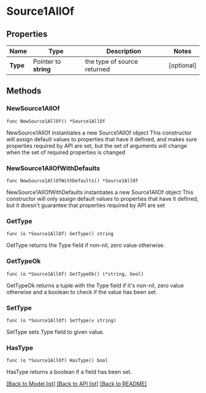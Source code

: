 # Source1AllOf

## Properties

Name | Type | Description | Notes
------------ | ------------- | ------------- | -------------
**Type** | Pointer to **string** | the type of source returned | [optional] 

## Methods

### NewSource1AllOf

`func NewSource1AllOf() *Source1AllOf`

NewSource1AllOf instantiates a new Source1AllOf object
This constructor will assign default values to properties that have it defined,
and makes sure properties required by API are set, but the set of arguments
will change when the set of required properties is changed

### NewSource1AllOfWithDefaults

`func NewSource1AllOfWithDefaults() *Source1AllOf`

NewSource1AllOfWithDefaults instantiates a new Source1AllOf object
This constructor will only assign default values to properties that have it defined,
but it doesn't guarantee that properties required by API are set

### GetType

`func (o *Source1AllOf) GetType() string`

GetType returns the Type field if non-nil, zero value otherwise.

### GetTypeOk

`func (o *Source1AllOf) GetTypeOk() (*string, bool)`

GetTypeOk returns a tuple with the Type field if it's non-nil, zero value otherwise
and a boolean to check if the value has been set.

### SetType

`func (o *Source1AllOf) SetType(v string)`

SetType sets Type field to given value.

### HasType

`func (o *Source1AllOf) HasType() bool`

HasType returns a boolean if a field has been set.


[[Back to Model list]](../README.md#documentation-for-models) [[Back to API list]](../README.md#documentation-for-api-endpoints) [[Back to README]](../README.md)


